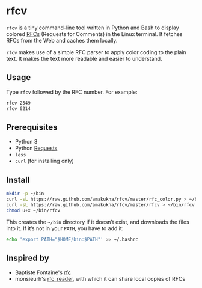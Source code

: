 # rfcv
`rfcv` is a tiny command-line tool written in Python and Bash to display
colored [RFCs](http://www.ietf.org/rfc.html) (Requests for Comments) in the 
Linux terminal. It fetches RFCs from the Web and caches them locally.

`rfcv` makes use of a simple RFC parser to apply color coding to the plain text.
It makes the text more readable and easier to understand.


## Usage

Type `rfcv` followed by the RFC number. For example:

```sh
rfcv 2549
rfcv 6214
```


## Prerequisites

- Python 3
- Python [Requests](http://docs.python-requests.org/en/master/)
- `less`
- `curl` (for installing only)


## Install

```sh
mkdir -p ~/bin
curl -sL https://raw.github.com/amakukha/rfcv/master/rfc_color.py > ~/bin/rfc_color.py
curl -sL https://raw.github.com/amakukha/rfcv/master/rfcv > ~/bin/rfcv
chmod u+x ~/bin/rfcv
```

This creates the `~/bin` directory if it doesn’t exist, and downloads the files into it.
If it’s not in your `PATH`, you have to add it:

```sh
echo 'export PATH="$HOME/bin:$PATH"' >> ~/.bashrc
```


## Inspired by

- Baptiste Fontaine's [rfc](https://github.com/bfontaine/rfc)
- monsieurh's [rfc_reader](https://github.com/monsieurh/rfc_reader), with which it can share local copies of RFCs
